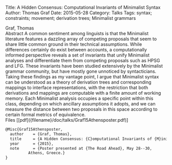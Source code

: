 Title: A Hidden Consensus: Computational Invariants of Minimalist Syntax
Author: Thomas Graf
Date: 2015-05-28
Category: Talks
Tags: syntax; constraints; movement; derivation trees; Minimalist grammars

<div markdown class="authors">
Graf, Thomas
</div>

<div markdown class="abstract">
<span id="abstract-title">Abstract</span>
A common sentiment among linguists is that the Minimalist literature features a dazzling array of competing proposals that seem to share little common ground in their technical assumptions.
While differences certainly do exist between accounts, a computationally informed perspective reveals a set of invariants that unify Minimalist analyses and differentiate them from competing proposals such as HPSG and LFG.
These invariants have been studied extensively by the Minimalist grammar community, but have mostly gone unnoticed by syntacticians.
Taking these findings as my vantage point, I argue that Minimalist syntax can be understood as a theory of derivation trees and corresponding mappings to interface representations, with the restriction that both derivations and mappings are computable with a finite amount of working memory.
Each Minimalist analysis occupies a specific point within this class, depending on which ancillary assumptions it adopts, and we can measure the distance between two proposals in this space according to certain formal metrics of equivalence.
</div>

<div markdown class="files">
<span id="files-title">Files</span>
[[pdf]({filename}/doc/talks/Graf15Athensposter.pdf)]
</div>

~~~latex
@Misc{Graf15Athensposter,
  author	= {Graf, Thomas},
  title		= {A Hidden Consensus: {C}omputational Invariants of {M}inimalist Syntax},
  year		= {2015},
  note		= {Poster presented at {The Road Ahead}, May 28--30,
		  Athens, Greece.}
}
~~~
